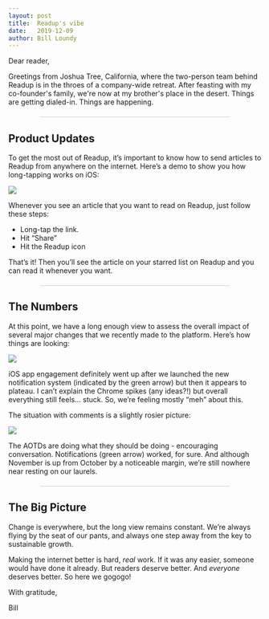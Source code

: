 ```yaml
---
layout: post
title:  Readup's vibe
date:   2019-12-09
author: Bill Loundy
---
```

<p> Dear reader, </p> <p> Greetings from Joshua Tree, California, where the two-person team behind Readup is in the throes of a company-wide retreat. After feasting with my co-founder's family, we're now at my brother's place in the desert. Things are getting dialed-in. Things are happening. </p> <div style="width:75%;margin:1.5em auto;border-bottom:1px solid #ccc;"></div> <h2> Product Updates </h2> <p> To get the most out of Readup, it’s important to know how to send articles to Readup from anywhere on the internet. Here’s a demo to show you how long-tapping works on iOS: </p> <p> <img src="http://blog.readup.com/pics/share-extension-long-tap-text.gif" style="display:block;margin:0 auto;max-width:100%;"> </p> <p> Whenever you see an article that you want to read on Readup, just follow these steps: </p> <ul> <li> Long-tap the link. </li> <li> Hit “Share” </li> <li> Hit the Readup icon </li> </ul> </p> <p> That’s it! Then you’ll see the article on your starred list on Readup and you can read it whenever you want. </p> <div style="width:75%;margin:1.5em auto;border-bottom:1px solid #ccc;"></div> <h2> The Numbers </h2> <p> At this point, we have a long enough view to assess the overall impact of several major changes that we recently made to the platform. Here’s how things are looking: </p> <p> <img src="https://blog.readup.com/pics/readsnov.png" style="display:block;margin:0 auto;max-width:100%;"> </p> <p> iOS app engagement definitely went up after we launched the new notification system (indicated by the green arrow) but then it appears to plateau. I can’t explain the Chrome spikes (any ideas?!) but overall everything still feels… stuck. So, we’re feeling mostly “meh” about this. </p> <p> The situation with comments is a slightly rosier picture: </p> <p> <img src="https://blog.readup.com/pics/commentsnov.png" style="display:block;margin:0 auto;max-width:100%;"> </p> <p> The AOTDs are doing what they should be doing - encouraging conversation. Notifications (green arrow) worked, for sure. And although November is up from October by a noticeable margin, we’re still nowhere near resting on our laurels. </p> <div style="width:75%;margin:1.5em auto;border-bottom:1px solid #ccc;"></div> <h2> The Big Picture </h2> <p> Change is everywhere, but the long view remains constant. We’re always flying by the seat of our pants, and always one step away from the key to sustainable growth. </p> <p> Making the internet better is hard, <i>real</i> work. If it was any easier, someone would have done it already. But readers deserve better. And <em>everyone</em> deserves better. So here we gogogo! </p> <p> With gratitude, </p> <p> Bill </p>
